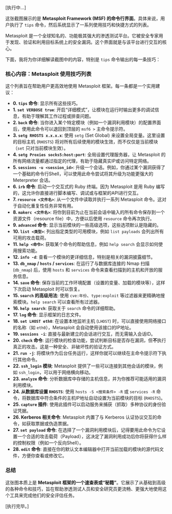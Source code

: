 [执行中...]

这张截图展示的是 **Metasploit Framework (MSF) 的命令行界面**。具体来说，用户执行了 `tips` 命令，然后系统显示了一系列使用技巧和快捷方式的列表。

Metasploit 是一个全球知名的、功能极其强大的渗透测试平台。它被安全专家用于发现、验证和利用目标系统上的安全漏洞。这个界面就是与该平台进行交互的核心。

下面，我将为你详细解读截图中的内容，特别是 `tips` 命令输出的每一条技巧：

### **核心内容：Metasploit 使用技巧列表**

这个列表旨在帮助用户更高效地使用 Metasploit 框架。每一条都是一个实用建议：

* **0. `tips` 命令**: 显示所有这些技巧。
* **1. `set VERBOSE true`**: 开启“详细模式”，让模块在运行时输出更多的调试信息，有助于理解其工作过程或排查问题。
* **2. `back` 命令**: 当你进入某个特定模块（例如一个漏洞利用模块）的配置界面后，使用此命令可以退回到顶层的 `msf6 >` 主命令提示符。
* **3. `setg RHOSTS x.x.x.x`**: 使用 `setg` (Set Global) 来设置全局变量。这里设置的目标主机 (`RHOSTS`) 将对所有后续使用的模块生效，而不仅仅是当前模块（`set` 只对当前模块生效）。
* **4. `setg Proxies socks5:host:port`**: 全局设置代理服务器，让 Metasploit 的所有网络流量都通过指定的代理，有助于隐藏真实IP或访问特定网络。
* **5. `sessions -u <session_id>`**: 升级一个会话。例如，你通过某个漏洞获得了一个基础的命令行Shell，可以使用此命令尝试将其升级为功能更强大的 Meterpreter 会话。
* **6. `irb` 命令**: 启动一个交互式的 Ruby 终端。因为 Metasploit 是用 Ruby 编写的，这允许你直接进行脚本编写、调试或与框架的API进行交互。
* **7. `resource <文件名>`**: 从一个文件中读取并执行一系列 Metasploit 命令。这对于自动化重复性任务非常有用。
* **8. `makerc <文件名>`**: 将你到目前为止在当前会话中输入的所有命令保存到一个资源文件（resource file）中，方便以后使用 `resource` 命令再次执行。
* **9. `advanced` 命令**: 显示当前模块的一些高级选项，这些选项默认是隐藏的。
* **10. `list <类型>`**: 列出指定类型的可用模块，例如 `list payloads` 会列出所有可用的攻击载荷。
* **11. `help <命令>`**: 获取某个命令的帮助信息，例如 `help search` 会显示如何使用搜索功能。
* **12. `info -d`**: 查看一个模块的更详细信息，特别是相关的漏洞披露细节。
* **13. `db_nmap` / `hosts` / `services`**: 在运行了与数据库连接的 Nmap 扫描 (`db_nmap`) 后，使用 `hosts` 和 `services` 命令来查看扫描到的主机和开放的服务信息。
* **14. `save` 命令**: 保存当前的工作环境配置（设置的变量、加载的模块等），这样下次启动 Metasploit 时可以恢复。
* **15. `search` 的高级用法**: 使用 `cve:年份`、`type:exploit` 等过滤器来更精确地搜索模块。`help search` 可以查看所有过滤器。
* **16. `help search`**: 获取关于 `search` 命令的详细帮助。
* **17. `log` 命令**: 显示框架的日志文件。
* **18. `set LHOST eth0`**: 在设置本地监听主机 (`LHOST`) 时，可以直接使用网络接口的名称（如 `eth0`），Metasploit 会自动使用该接口的IP地址。
* **19. `sessions -i`**: 直接与最新建立的会话进行交互，而无需输入会话ID。
* **20. `check` 命令**: 运行模块的检查功能，尝试判断目标是否存在漏洞，但**不**执行真正的攻击。这是一种安全、非破坏性的验证方式。
* **21. `run -j`**: 将模块作为后台任务运行，这样你就可以继续在主命令提示符下执行其他命令。
* **22. `ssh_login` 模块**: Metasploit 提供了一些可以连接到其他会话的模块，例如 `ssh_login`，可以用于网络横向移动。
* **23. `analyze` 命令**: 分析数据库中存储的主机信息，并为你推荐可能适用的漏洞利用模块。
* **24. 从数据库设置 `RHOSTS`**: 使用 `hosts -S <搜索条件> -R` 或 `services -R` 命令，将数据库中符合条件的主机IP地址自动设置为当前模块的目标 (`RHOSTS`)。
* **25. `capture` 插件**: 使用此插件可以启动服务来捕获（抓取）多种协议的身份验证凭据。
* **26. Kerberos 相关命令**: Metasploit 内置了与 Kerberos 认证协议交互的命令，如获取票据或伪造票据。
* **27. `set payload` 命令**: 在选择了一个漏洞利用模块后，记得要用此命令为它设置一个合适的攻击载荷（Payload），这决定了漏洞利用成功后你将获得什么样的控制权限（例如一个反向Shell）。
* **28. `edit` 命令**: 直接在你的默认文本编辑器中打开当前加载的模块的源代码文件，方便你查看或修改它。

### **总结**

这张图本质上是 **Metasploit 框架的一个速查表或“秘籍”**。它展示了从基础到高级的各种命令和技巧，旨在帮助渗透测试人员和安全研究员更流畅、更强大地使用这个工具来完成他们的安全评估任务。

[执行完毕。]

